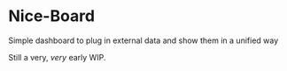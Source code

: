 # Nice-Board
Simple dashboard to plug in external data and show them in a unified way

Still a very, _very_ early WIP.
